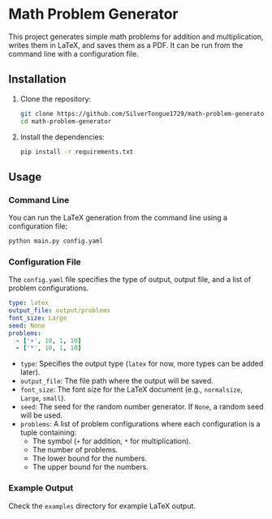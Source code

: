 # Math Problem Generator

This project generates simple math problems for addition and multiplication, writes them in LaTeX, and saves them as a PDF. It can be run from the command line with a configuration file.

## Installation

1. Clone the repository:

    ```sh
    git clone https://github.com/SilverTongue1729/math-problem-generator.git
    cd math-problem-generator
    ```

2. Install the dependencies:

    ```sh
    pip install -r requirements.txt
    ```

## Usage

### Command Line

You can run the LaTeX generation from the command line using a configuration file:

```sh
python main.py config.yaml
```

### Configuration File

The `config.yaml` file specifies the type of output, output file, and a list of problem configurations.

```yaml
type: latex
output_file: output/problems
font_size: Large
seed: None
problems:
  - ['+', 10, 1, 10]
  - ['*', 10, 1, 10]
```

- `type`: Specifies the output type (`latex` for now, more types can be added later).
- `output_file`: The file path where the output will be saved.
- `font_size`: The font size for the LaTeX document (e.g., `normalsize`, `Large`, `small`).
- `seed`: The seed for the random number generator. If `None`, a random seed will be used.
- `problems`: A list of problem configurations where each configuration is a tuple containing:
  - The symbol (`+` for addition, `*` for multiplication).
  - The number of problems.
  - The lower bound for the numbers.
  - The upper bound for the numbers.

### Example Output

Check the `examples` directory for example LaTeX output.
